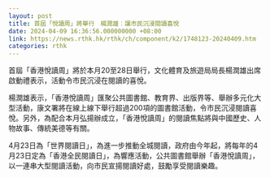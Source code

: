 ```yaml
---
layout: post
title: 首屆「悅讀周」將舉行　楊潤雄︰讓市民沉浸閱讀喜悅
date: 2024-04-09 16:36:56.000000000 +08:00
link: https://news.rthk.hk/rthk/ch/component/k2/1748123-20240409.htm
categories: rthk
---
```


首屆「香港悅讀周」將於本月20至28日舉行，文化體育及旅遊局局長楊潤雄出席啟動禮表示，活動令市民沉浸在閱讀的喜悅。

楊潤雄表示，「香港悅讀周」匯聚公共圖書館、教育界、出版界等、舉辦多元化大型活動，康文署將在線上線下舉行超過200項的圖書館活動，令市民沉浸閱讀喜悅。另外，為配合本月弘揚辦成立，「香港悅讀周」的閱讀焦點將與中國歷史、人物故事、傳統美德等有關。

4月23日為「世界閱讀日」，為進一步推動全城閱讀，政府由今年起，將每年的4月23日定為「香港全民閱讀日」，為響應活動，公共圖書館舉辦「香港悅讀周」，以一連串大型閱讀活動，向市民宣揚閱讀好處，鼓勵享受閱讀樂趣。
